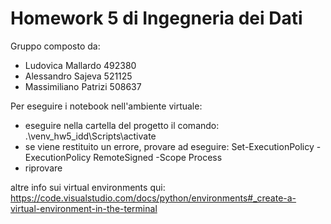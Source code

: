 # Homework 5 di Ingegneria dei Dati

Gruppo composto da:
- Ludovica Mallardo 492380
- Alessandro Sajeva 521125
- Massimiliano Patrizi 508637

Per eseguire i notebook nell'ambiente virtuale:
- eseguire nella cartella del progetto il comando: .\venv_hw5_idd\Scripts\activate
- se viene restituito un errore, provare ad eseguire: Set-ExecutionPolicy -ExecutionPolicy RemoteSigned -Scope Process
- riprovare

altre info sui virtual environments qui: https://code.visualstudio.com/docs/python/environments#_create-a-virtual-environment-in-the-terminal
